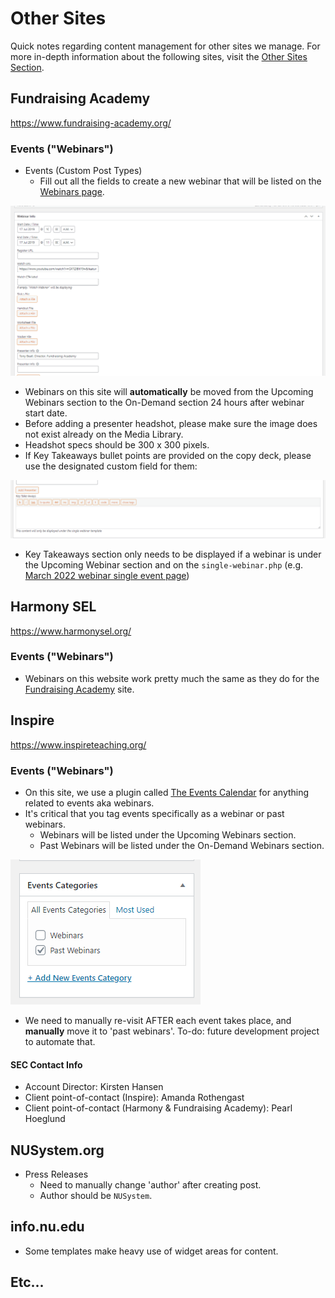 # Other Sites

Quick notes regarding content management for other sites we manage. For more in-depth information about the following sites, visit the [Other Sites Section](/other-sites/site-inventory.md).

## Fundraising Academy
https://www.fundraising-academy.org/
### Events ("Webinars")
- Events (Custom Post Types)
	- Fill out all the fields to create a new webinar that will be listed on the [Webinars page](https://www.fundraising-academy.org/training-education/webinars/).

![Webinar settings](../_images/FA_Webinar_Settings.png)

- Webinars on this site will **automatically** be moved from the Upcoming Webinars section to the On-Demand section 24 hours after webinar start date.
- Before adding a presenter headshot, please make sure the image does not exist already on the Media Library.
- Headshot specs should be 300 x 300 pixels.
- If Key Takeaways bullet points are provided on the copy deck, please use the designated custom field for them:

![Webinar Key Takeaways custom field](../_images/FA_Key_Takeaways_Setting.png)

- Key Takeaways section only needs to be displayed if a webinar is under the Upcoming Webinar section and on the `single-webinar.php` (e.g. [March 2022 webinar single event page](https://www.fundraising-academy.org/event/prospecting-hybrid-world/))


## Harmony SEL
https://www.harmonysel.org/
### Events ("Webinars")
- Webinars on this website work pretty much the same as they do for the [Fundraising Academy](/content-management/other-sites?id=fundraising-academy) site.


## Inspire
https://www.inspireteaching.org/
### Events ("Webinars")
- On this site, we use a plugin called [The Events Calendar](https://theeventscalendar.com/products/wordpress-events-calendar/) for anything related to events aka webinars.
- It's critical that you tag events specifically as a webinar or past webinars.
	- Webinars will be listed under the Upcoming Webinars section.
	- Past Webinars will be listed under the On-Demand Webinars section.

![Inspire Webinar Tags](../_images/Inspire_Webinar_Tags.png)

- We need to manually re-visit AFTER each event takes place, and **manually** move it to 'past webinars'. To-do: future development project to automate that.

#### SEC Contact Info
- Account Director: Kirsten Hansen
- Client point-of-contact (Inspire): Amanda Rothengast
- Client point-of-contact (Harmony & Fundraising Academy): Pearl Hoeglund

## NUSystem.org
- Press Releases
	- Need to manually change 'author' after creating post.
	- Author should be `NUSystem`.

## info.nu.edu
- Some templates make heavy use of widget areas for content.


## Etc...
